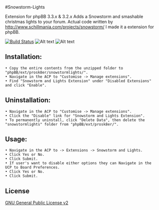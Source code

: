 #Snowstorm-Lights

Extension for phpBB 3.3.x & 3.2.x
Adds a Snowstorm and smashable christmas lights to your forum.
Actual code written by http://www.schillmania.com/projects/snowstorm/ I made it a extension for phpBB.

[![Build Status](https://github.com/Prosk8er/Snowstorm-Lights/workflows/Tests/badge.svg)](https://github.com/Prosk8er/Snowstorm-Lights/actions)
![Alt text](https://img.shields.io/badge/phpBB-3.3.x%20Compatible%20-blue.svg) ![Alt text](https://img.shields.io/badge/phpBB-3.2.x%20Compatible%20-blue.svg)

## Installation:
    • Copy the entire contents from the unzipped folder to "phpBB/ext/prosk8er/snowstormlights/".
    • Navigate in the ACP to "Customise -> Manage extensions".
    • Find "Snowstorm and Lights Extension" under "Disabled Extensions" and click "Enable".

## Uninstallation:
    • Navigate in the ACP to "Customise -> Manage extensions".
    • Click the "Disable" link for "Snowstorm and Lights Extension".
    • To permanently uninstall, click "Delete Data", then delete the "snowstormlights" folder from "phpBB/ext/prosk8er/".

## Usage:
    • Navigate in the ACP to -> Extensions -> Snowstorm and Lights.
    • Click Yes or No.
    • Click Submit.
    • If user's want to disable either options they can Navigate in the UCP to Board Preferences.
    • Click Yes or No.
    • Click Submit.

## License

[GNU General Public License v2](license.txt)